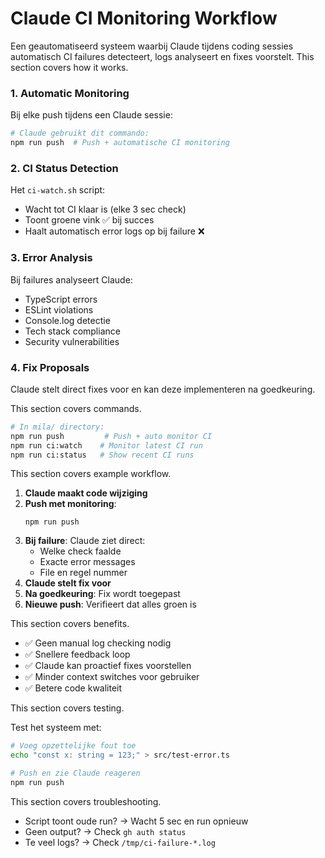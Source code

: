 # Claude CI Monitoring Workflow

<overview>
Een geautomatiseerd systeem waarbij Claude tijdens coding sessies automatisch CI failures detecteert, logs analyseert en fixes voorstelt.
</overview>

<how-it-works>
This section covers how it works.

### 1. Automatic Monitoring
Bij elke push tijdens een Claude sessie:
```bash
# Claude gebruikt dit commando:
npm run push  # Push + automatische CI monitoring
```

### 2. CI Status Detection
Het `ci-watch.sh` script:
- Wacht tot CI klaar is (elke 3 sec check)
- Toont groene vink ✅ bij succes
- Haalt automatisch error logs op bij failure ❌

### 3. Error Analysis
Bij failures analyseert Claude:
- TypeScript errors
- ESLint violations  
- Console.log detectie
- Tech stack compliance
- Security vulnerabilities

### 4. Fix Proposals
Claude stelt direct fixes voor en kan deze implementeren na goedkeuring.
</how-it-works>

<commands>
This section covers commands.

```bash
# In mila/ directory:
npm run push         # Push + auto monitor CI
npm run ci:watch    # Monitor latest CI run
npm run ci:status   # Show recent CI runs
```
</commands>

<example-workflow>
This section covers example workflow.

1. **Claude maakt code wijziging**
2. **Push met monitoring**:
   ```
   npm run push
   ```
3. **Bij failure**: Claude ziet direct:
   - Welke check faalde
   - Exacte error messages
   - File en regel nummer
4. **Claude stelt fix voor**
5. **Na goedkeuring**: Fix wordt toegepast
6. **Nieuwe push**: Verifieert dat alles groen is
</example-workflow>

<benefits>
This section covers benefits.

- ✅ Geen manual log checking nodig
- ✅ Snellere feedback loop
- ✅ Claude kan proactief fixes voorstellen
- ✅ Minder context switches voor gebruiker
- ✅ Betere code kwaliteit
</benefits>

<testing>
This section covers testing.

Test het systeem met:
```bash
# Voeg opzettelijke fout toe
echo "const x: string = 123;" > src/test-error.ts

# Push en zie Claude reageren
npm run push
```
</testing>

<troubleshooting>
This section covers troubleshooting.

- Script toont oude run? → Wacht 5 sec en run opnieuw
- Geen output? → Check `gh auth status`
- Te veel logs? → Check `/tmp/ci-failure-*.log`
</troubleshooting>